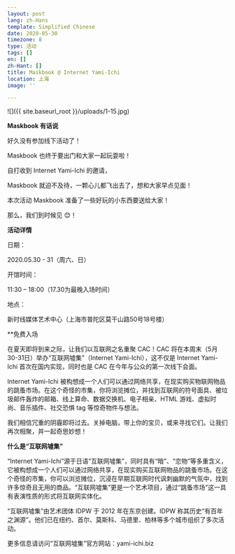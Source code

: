 ```yaml
---
layout: post
lang: zh-Hans
template: Simplified Chinese
date: 2020-05-30
timezone: 8
type: 活动
tags: []
en: []
zh-Hant: []
title: Maskbook @ Internet Yami-Ichi
location: 上海
image: ''

---
```

![]({{ site.baseurl_root }}/uploads/1-15.jpg)

**Maskbook 有话说**

好久没有参加线下活动了！

Maskbook 也终于要出门和大家一起玩耍啦！

自打收到 Internet Yami-Ichi 的邀请，

Maskbook 就迫不及待，一颗心儿都飞出去了，想和大家早点见面！

本次活动 Maskbook 准备了一些好玩的小东西要送给大家！

那么，我们到时候见 😊！

**活动详情**

日期：

2020\.05.30 - 31（周六、日）

开馆时间：

11:30 – 18:00（17.30为最晚入场时间）

地点：

新时线媒体艺术中心（上海市普陀区莫干山路50号18号楼）

\**免费入场

在夏天即将到来之际，让我们以互联网之名重聚 CAC！CAC 将在本周末（5月30-31日）举办“互联网墟集”（Internet Yami-Ichi），这不仅是 Internet Yami-Ichi 首次在国内实现，同时也是 CAC 在今年与公众的第一次线下会面。

Internet Yami-Ichi 被构想成一个人们可以通过网络共享，在现实购买物联网物品的跳蚤市场。在这个奇怪的市集，你将浏览摊位，并找到互联网的符号面具、被垃圾邮件轰炸的邮箱、线上算命、数据交换机、电子相亲、HTML 游戏、虚拟时尚、音乐插件、社交恐惧 tag 等惊奇物件与想法。

我们相信冗重的阴霾即将过去。关掉电脑，带上你的宝贝，或来寻找它们。让我们再次相聚，并一起奇思妙想！

**什么是“互联网墟集”**

“Internet Yami-Ichi”源于日语“互联网墟集”，同时具有“暗”、“恋物”等多重含义，它被构想成一个人们可以通过网络共享，在现实购买互联网物品的跳蚤市场。在这个奇怪的市集，你可以浏览摊位，沉浸在早期互联网时代讽刺幽默的气氛中，找到许多惊奇且无用的商品。“互联网墟集”更是一个艺术项目，通过“跳蚤市场”这一具有表演性质的形式将互联网实体化。

“互联网墟集”由艺术团体 IDPW 于 2012 年在东京创建。IDPW 称其历史“有百年之渊源”。他们已在纽约、首尔、莫斯科、马德里、柏林等多个城市组织了多次活动。

更多信息请访问“互联网墟集”官方网站：yami-ichi.biz

